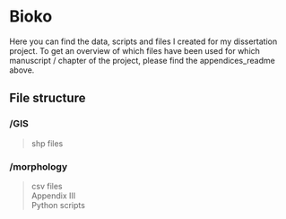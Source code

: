 # Bioko

Here you can find the data, scripts and files I created for my dissertation project. To get an overview of which files have been used for which manuscript / chapter of the project, please find the appendices_readme above.

## File structure

### /GIS

> shp files <br />

### /morphology

> csv files <br />
> Appendix III <br />
> Python scripts <br />
